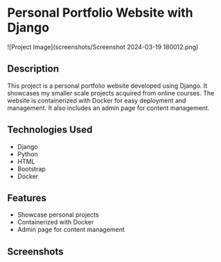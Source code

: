 # Personal Portfolio Website with Django

![Project Image](screenshots/Screenshot 2024-03-19 180012.png)

## Description

This project is a personal portfolio website developed using Django. It showcases my smaller scale projects acquired from online courses. The website is containerized with Docker for easy deployment and management. It also includes an admin page for content management.

## Technologies Used

- Django
- Python
- HTML
- Bootstrap
- Docker

## Features

- Showcase personal projects
- Containerized with Docker
- Admin page for content management

## Screenshots

